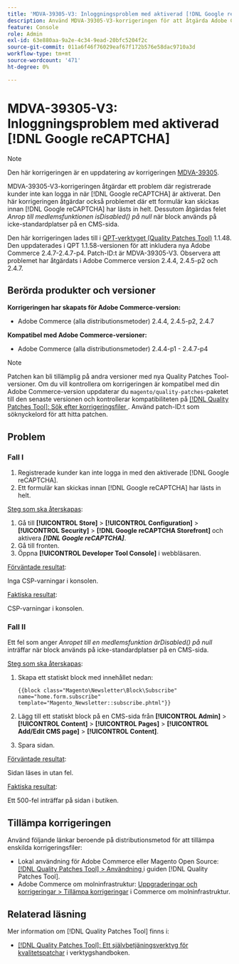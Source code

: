 ```yaml
---
title: 'MDVA-39305-V3: Inloggningsproblem med aktiverad [!DNL Google reCAPTCHA]'
description: Använd MDVA-39305-V3-korrigeringen för att åtgärda Adobe Commerce-problemet där registrerade kunder inte kan logga in när  [!DNL Google reCAPTCHA] är aktiverat. Den här korrigeringen åtgärdar också problemet där ett formulär kan skickas innan  [!DNL Google reCAPTCHA] fullständigt läses in. Dessutom korrigeras felet *Anropet till en medlemsfunktion ärDisabled() på null* när block används på icke-standardplatser på en CMS-sida.
feature: Console
role: Admin
exl-id: 63e880aa-9a2e-4c34-9ead-20bfc5204f2c
source-git-commit: 011a6f46f76029eaf67f172b576e58dac9710a3d
workflow-type: tm+mt
source-wordcount: '471'
ht-degree: 0%

---
```


# MDVA-39305-V3: Inloggningsproblem med aktiverad [!DNL Google reCAPTCHA]

>[!NOTE]
>
>Den här korrigeringen är en uppdatering av korrigeringen [MDVA-39305](/help/tools/quality-patches-tool/patches-available-in-qpt/v1-1-1/mdva-39305-login-issues-with-enabled-google-recaptcha.md).

MDVA-39305-V3-korrigeringen åtgärdar ett problem där registrerade kunder inte kan logga in när [!DNL Google reCAPTCHA] är aktiverat. Den här korrigeringen åtgärdar också problemet där ett formulär kan skickas innan [!DNL Google reCAPTCHA] har lästs in helt. Dessutom åtgärdas felet *Anrop till medlemsfunktionen isDisabled() på null* när block används på icke-standardplatser på en CMS-sida.

Den här korrigeringen lades till i [QPT-verktyget (Quality Patches Tool)](https://experienceleague.adobe.com/sv/docs/commerce-operations/tools/quality-patches-tool/quality-patches-tool-to-self-serve-quality-patches) 1.1.48. Den uppdaterades i QPT 1.1.58-versionen för att inkludera nya Adobe Commerce 2.4.7-2.4.7-p4. Patch-ID:t är MDVA-39305-V3. Observera att problemet har åtgärdats i Adobe Commerce version 2.4.4, 2.4.5-p2 och 2.4.7.

## Berörda produkter och versioner

**Korrigeringen har skapats för Adobe Commerce-version:**

* Adobe Commerce (alla distributionsmetoder) 2.4.4, 2.4.5-p2, 2.4.7

**Kompatibel med Adobe Commerce-versioner:**

* Adobe Commerce (alla distributionsmetoder) 2.4.4-p1 - 2.4.7-p4

>[!NOTE]
>
>Patchen kan bli tillämplig på andra versioner med nya Quality Patches Tool-versioner. Om du vill kontrollera om korrigeringen är kompatibel med din Adobe Commerce-version uppdaterar du `magento/quality-patches`-paketet till den senaste versionen och kontrollerar kompatibiliteten på [[!DNL Quality Patches Tool]: Sök efter korrigeringsfiler ](https://experienceleague.adobe.com/sv/docs/commerce-operations/tools/quality-patches-tool/quality-patches-tool-to-self-serve-quality-patches). Använd patch-ID:t som söknyckelord för att hitta patchen.

## Problem

### Fall I

1. Registrerade kunder kan inte logga in med den aktiverade [!DNL Google reCAPTCHA].
1. Ett formulär kan skickas innan [!DNL Google reCAPTCHA] har lästs in helt.

<u>Steg som ska återskapas</u>:

1. Gå till **[!UICONTROL Store]** > **[!UICONTROL Configuration]** > **[!UICONTROL Security]** > **[!DNL Google reCAPTCHA Storefront]** och aktivera ***[!DNL Google reCAPTCHA]***.
1. Gå till fronten.
1. Öppna **[!UICONTROL Developer Tool Console]** i webbläsaren.

<u>Förväntade resultat</u>:

Inga CSP-varningar i konsolen.

<u>Faktiska resultat</u>:

CSP-varningar i konsolen.

### Fall II

Ett fel som anger *Anropet till en medlemsfunktion ärDisabled() på null* inträffar när block används på icke-standardplatser på en CMS-sida.

<u>Steg som ska återskapas</u>:

1. Skapa ett statiskt block med innehållet nedan:

   ```
   {{block class="Magento\Newsletter\Block\Subscribe" name="home.form.subscribe"
   template="Magento_Newsletter::subscribe.phtml"}}
   ```

1. Lägg till ett statiskt block på en CMS-sida från **[!UICONTROL Admin]** > **[!UICONTROL Content]** > **[!UICONTROL Pages]** > **[!UICONTROL Add/Edit CMS page]** > **[!UICONTROL Content]**.
1. Spara sidan.

<u>Förväntade resultat</u>:

Sidan läses in utan fel.

<u>Faktiska resultat</u>:

Ett 500-fel inträffar på sidan i butiken.

## Tillämpa korrigeringen

Använd följande länkar beroende på distributionsmetod för att tillämpa enskilda korrigeringsfiler:

* Lokal användning för Adobe Commerce eller Magento Open Source: [[!DNL Quality Patches Tool] > Användning ](/help/tools/quality-patches-tool/usage.md) i guiden [!DNL Quality Patches Tool].
* Adobe Commerce om molninfrastruktur: [Uppgraderingar och korrigeringar > Tillämpa korrigeringar](https://experienceleague.adobe.com/docs/commerce-cloud-service/user-guide/develop/upgrade/apply-patches.html?lang=sv-SE) i Commerce om molninfrastruktur.

## Relaterad läsning

Mer information om [!DNL Quality Patches Tool] finns i:

* [[!DNL Quality Patches Tool]: Ett självbetjäningsverktyg för kvalitetspatchar](/help/tools/quality-patches-tool/quality-patches-tool-to-self-serve-quality-patches.md) i verktygshandboken.
